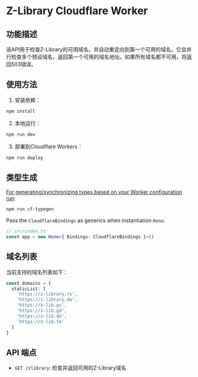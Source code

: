 # Z-Library Cloudflare Worker

## 功能描述

该API用于检查Z-Library的可用域名，并自动重定向到第一个可用的域名。它会并行检查多个预设域名，返回第一个可用的域名地址。如果所有域名都不可用，将返回503错误。

## 使用方法

1. 安装依赖：

```bash
npm install
```

2. 本地运行：

```bash
npm run dev
```

3. 部署到Cloudflare Workers：

```bash
npm run deploy
```

## 类型生成

[For generating/synchronizing types based on your Worker configuration run](https://developers.cloudflare.com/workers/wrangler/commands/#types):

```bash
npm run cf-typegen
```

Pass the `CloudflareBindings` as generics when instantiation `Hono`:

```ts
// src/index.ts
const app = new Hono<{ Bindings: CloudflareBindings }>()
```

## 域名列表

当前支持的域名列表如下：

```ts
const domains = {
  staticList: [
    'https://z-library.rs',
    'https://z-library.do',
    'https://z-lib.gs',
    'https://z-lib.gd',
    'https://z-lib.do',
    'https://z-lib.fm'
  ]
}
```

## API 端点

- `GET /zlibrary`: 检查并返回可用的Z-Library域名
